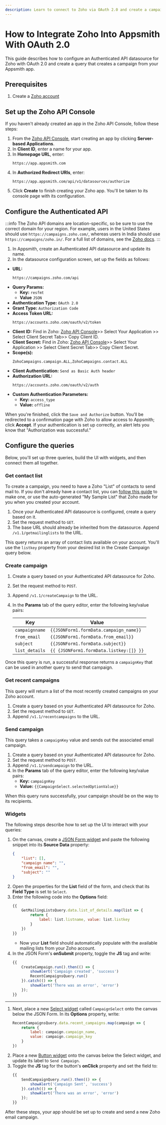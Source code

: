 ```yaml
---
description: Learn to connect to Zoho via OAuth 2.0 and create a campaign from your app.
---
```

# How to Integrate Zoho Into Appsmith With OAuth 2.0

This guide describes how to configure an Authenticated API datasource for Zoho with OAuth 2.0 and create a query that creates a campaign from your Appsmith app.

## Prerequisites

1. Create a [Zoho account](https://www.zoho.com/signup.html?all_prod_page=true&ireft=nhome&src=home1-header)

## Set up the Zoho API Console

If you haven't already created an app in the Zoho API Console, follow these steps:

1. From the [Zoho API Console](https://api-console.zoho.com/), start creating an app by clicking **Server-based Applications**.
1. In **Client ID**, enter a name for your app.
1. In **Homepage URL**, enter:
    ```
    https://app.appsmith.com
    ```
1. In **Authorized Redirect URIs**, enter:
    ```
    https://app.appsmith.com/api/v1/datasources/authorize
    ```
1. Click **Create** to finish creating your Zoho app. You'll be taken to its console page with its configuration.

## Configure the Authenticated API

:::info
The Zoho API domains are location-specific, so be sure to use the correct domain for your region. For example, users in the United States should use `https://campaigns.zoho.com/`, whereas users in India should use `https://campaigns/zoho.in/`. For a full list of domains, see the [Zoho docs](https://www.zoho.com/campaigns/help/developers/data-centers.html).
:::

1. In Appsmith, create an Authenticated API datasource and update its name.
1. In the datasource configuration screen, set up the fields as follows: 

* **URL:**
    ```
    https://campaigns.zoho.com/api
    ```
* **Query Params:**
    * **Key:** `resfmt`
    * **Value** `JSON`
* **Authentication Type:** `OAuth 2.0` 
* **Grant Type:** `Authorization Code`
* **Access Token URL:**
    ```
    https://accounts.zoho.com/oauth/v2/token
    ```
* **Client ID:** Find in Zoho: [Zoho API Console](https://api-console.zoho.com)>> Select Your Application >> Select Client Secret Tab>> Copy Client ID.
* **Client Secret:** Find in Zoho: [Zoho API Console](https://api-console.zoho.com)>> Select Your Application >> Select Client Secret Tab>> Copy Client Secret.
* **Scope(s):**
    ```
    ZohoCampaigns.campaign.ALL,ZohoCampaigns.contact.ALL
    ```
* **Client Authentication:** `Send as Basic Auth header`
* **Authorization URL:**
    ```
    https://accounts.zoho.com/oauth/v2/auth
    ```
* **Custom Authentication Parameters:**
    * **Key:** `access_type`
    * **Value:** `offline`

When you're finished, click the `Save and Authorize` button. You’ll be redirected to a confirmation page with Zoho to allow access to Appsmith; click **Accept**. If your authentication is set up correctly, an alert lets you know that "Authorization was successful."

## Configure the queries

Below, you'll set up three queries, build the UI with widgets, and then connect them all together.

### Get contact list

To create a campaign, you need to have a Zoho "List" of contacts to send mail to. If you don't already have a contact list, you can [follow this guide](https://help.zoho.com/portal/en/kb/campaigns/user-guide/contact-management/list-management/articles/mailing-list-management#Create_list) to make one, or use the auto-generated "My Sample List" that Zoho made for you when you created your account.

1. Once your Authenticated API datasource is configured, create a query based on it.
1. Set the request method to `GET`.
1. The base URL should already be inherited from the datasource. Append `/v1.1/getmailinglists` to the URL.

This query returns an array of contact lists available on your account. You'll use the `listkey` property from your desired list in the Create Campaign query below.

### Create campaign

1. Create a query based on your Authenticated API datasource for Zoho.
1. Set the request method to `POST`.
1. Append `/v1.1/createCampaign` to the URL.
1. In the **Params** tab of the query editor, enter the following key/value pairs:

    | Key | Value |
    |-----|-------|
    | `campaignname` | `{{JSONForm1.formData.campaign_name}}` |
    | `from_email` | `{{JSONForm1.formData.from_email}}` |
    | `subject` | `{{JSONForm1.formData.subject}}` |
    | `list_details` | `{{ {JSONForm1.formData.listkey:[]} }}` |

<!--
list_details value doesn't currently work. May need to be something like:

{{
    (function(){
    const listkey = JSONForm1.formData.list_details
    const param = {}
    param[JSONForm1.formData.list_details] = []
    return param
    })()
}}
-->

Once this query is run, a successful response returns a `campaignKey` that can be used in another query to send that campaign.

### Get recent campaigns

This query will return a list of the most recently created campaigns on your Zoho account.

1. Create a query based on your Authenticated API datasource for Zoho.
1. Set the request method to `GET`.
1. Append `/v1.1/recentcampaigns` to the URL.

### Send campaign

This query takes a `campaignKey` value and sends out the associated email campaign.

1. Create a query based on your Authenticated API datasource for Zoho.
1. Set the request method to `POST`.
1. Append `/v1.1/sendcampaign` to the URL.
1. In the **Params** tab of the query editor, enter the following key/value pairs:
    * **Key:** `campaignKey`
    * **Value:** `{{CampaignSelect.selectedOptionValue}}`

When this query runs successfully, your campaign should be on the way to its recipients.

### Widgets

The following steps describe how to set up the UI to interact with your queries:

1. On the canvas, create a [JSON Form widget](/reference/widgets/json-form) and paste the following snippet into its **Source Data** property:
    ```json
    {
        "list": [],
        "campaign name": "",
        "from_email": "",
        "subject": ""
    }
    ```
1. Open the properties for the **List** field of the form, and check that its **Field Type** is set to `Select`.
1. Enter the following code into the **Options** field:
    ```javascript
    {{
        GetMailingListsQuery.data.list_of_details.map(list => {
            return {
                label: list.listname, value: list.listkey
            }
        })
    }}
    ```
    * Now your **List** field should automatically populate with the available mailing lists from your Zoho account.
1. In the JSON Form's **onSubmit** property, toggle the **JS** tag and write:
    ```javascript
    {{
        CreateCampaign.run().then(() => {
            showAlert('Campaign created', 'success')
            RecentCampaignsQuery.run()
        }).catch(() => {
            showAlert('There was an error', 'error')
        });
    }}
    ```

---

1. Next, place a new [Select widget](/reference/widgets/select) called `CampaignSelect` onto the canvas below the JSON Form. In its **Options** property, write:
    ```javascript
    RecentCampaignsQuery.data.recent_campaigns.map(campaign => {
        return {
            label: campaign.campaign_name,
            value: campaign.campaign_key
        }
    })
    ```
1. Place a new [Button widget](/reference/widgets/button) onto the canvas below the Select widget, and update its label to `Send Campaign`.
1. Toggle the **JS** tag for the button's **onClick** property and set the field to:
    ```javascript
    {{
        SendCampaignQuery.run().then(() => {
            showAlert('Campaign Sent', 'success')
        }).catch(() => {
            showAlert('There was an error', 'error')
        });
    }}
    ```

After these steps, your app should be set up to create and send a new Zoho email campaign.